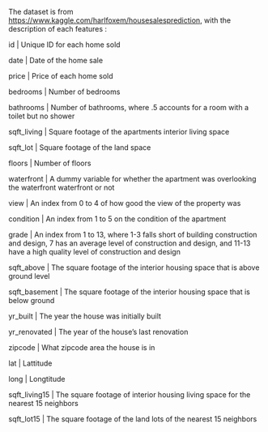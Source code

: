 The dataset is from https://www.kaggle.com/harlfoxem/housesalesprediction, with the description of each features :

id | Unique ID for each home sold

date | Date of the home sale

price | Price of each home sold

bedrooms | Number of bedrooms

bathrooms | Number of bathrooms, where .5 accounts for a room with a toilet but no shower

sqft_living | Square footage of the apartments interior living space

sqft_lot | Square footage of the land space

floors | Number of floors

waterfront | A dummy variable for whether the apartment was overlooking the waterfront waterfront or not

view | An index from 0 to 4 of how good the view of the property was

condition | An index from 1 to 5 on the condition of the apartment

grade | An index from 1 to 13, where 1-3 falls short of building construction and design, 7 has an average level of construction and design, and 11-13 have a high quality level of construction and design

sqft_above | The square footage of the interior housing space that is above ground level

sqft_basement | The square footage of the interior housing space that is below ground

yr_built | The year the house was initially built

yr_renovated | The year of the house’s last renovation

zipcode | What zipcode area the house is in

lat | Lattitude

long | Longtitude

sqft_living15 | The square footage of interior housing living space for the nearest 15 neighbors

sqft_lot15 | The square footage of the land lots of the nearest 15 neighbors
